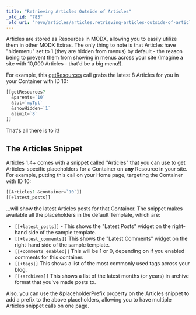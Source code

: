 ```yaml
---
title: "Retrieving Articles Outside of Articles"
_old_id: "783"
_old_uri: "revo/articles/articles.retrieving-articles-outside-of-articles"
---
```


Articles are stored as Resources in MODX, allowing you to easily utilize them in other MODX Extras. The only thing to note is that Articles have "hidemenu" set to 1 (they are hidden from menus) by default - the reason being to prevent them from showing in menus across your site (Imagine a site with 10,000 Articles - that'd be a big menu!).

For example, this [getResources](extras/getresources "getResources") call grabs the latest 8 Articles for you in your Container with ID 10:

``` php
[[getResources?
  &parents=`10`
  &tpl=`myTpl`
  &showHidden=`1`
  &limit=`8`
]]
```

That's all there is to it!

## The Articles Snippet

Articles 1.4+ comes with a snippet called "Articles" that you can use to get Articles-specific placeholders for a Container on **any** Resource in your site. For example, putting this call on your Home page, targeting the Container with ID 10:

``` php
[[Articles? &container=`10`]]
[[+latest_posts]]
```

...will show the latest Articles posts for that Container. The snippet makes available all the placeholders in the default Template, which are:

- `[[+latest_posts]]` - This shows the "Latest Posts" widget on the right-hand side of the sample template.
- `[[+latest_comments]]` This shows the "Latest Comments" widget on the right-hand side of the sample template.
- `[[+comments_enabled]]` This will be 1 or 0, depending on if you enabled comments for this container.
- `[[+tags]]` This shows a list of the most commonly used tags across your blog.
- `[[+archives]]` This shows a list of the latest months (or years) in archive format that you've made posts to.

Also, you can use the &placeholderPrefix property on the Articles snippet to add a prefix to the above placeholders, allowing you to have multiple Articles snippet calls on one page.
